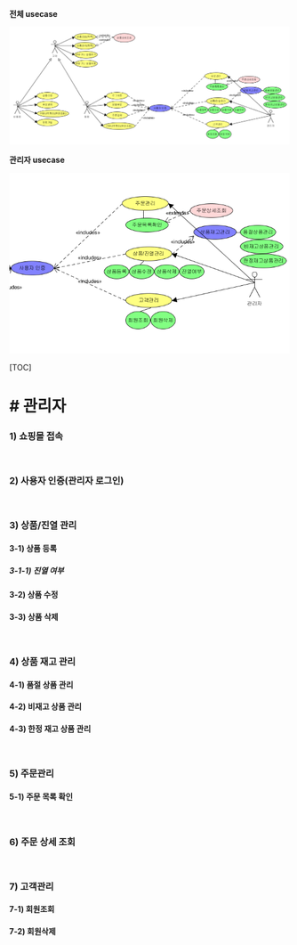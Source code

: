 **전체 usecase**

![1562115625307](assets/1562115625307.png)

**관리자 usecase**

![1562115610252](assets/1562115610252.png)



[TOC]

# # 관리자

### 1) 쇼핑몰 접속

<br>

### 2) 사용자 인증(관리자 로그인)

<br>

### 3) 상품/진열 관리

#### 3-1) 상품 등록

##### 3-1-1) 진열 여부

#### 3-2) 상품 수정 

#### 3-3) 상품 삭제

<br>

### 4) 상품 재고 관리

#### 4-1) 품절 상품 관리

#### 4-2) 비재고 상품 관리

#### 4-3) 한정 재고 상품 관리

<br>

### 5) 주문관리

#### 5-1) 주문 목록 확인

<br>

### 6) 주문 상세 조회

<br>

### 7) 고객관리

#### 7-1) 회원조회

#### 7-2) 회원삭제

